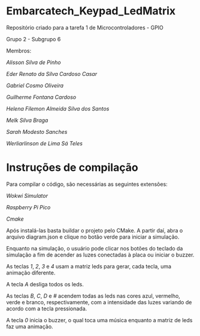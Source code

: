 # Embarcatech_Keypad_LedMatrix
Repositório criado para a tarefa 1 de Microcontroladores - GPIO

Grupo 2 - Subgrupo 6

Membros:

*Alisson Silva de Pinho*

*Eder Renato da Silva Cardoso Casar*

*Gabriel Cosmo Oliveira*

*Guilherme Fontana Cardoso*

*Helena Filemon Almeida Silva dos Santos*

*Melk Silva Braga*

*Sarah Modesto Sanches*

*Werliarlinson de Lima Sá Teles*

# Instruções de compilação

Para compilar o código, são necessárias as seguintes extensões: 

*Wokwi Simulator*

*Raspberry Pi Pico*

*Cmake*

Após instalá-las basta buildar o projeto pelo CMake. A partir daí, abra o arquivo 
diagram.json e clique no botão verde para iniciar a simulação.

Enquanto na simulação, o usuário pode clicar nos botões do teclado da simulação
a fim de acender as luzes conectadas à placa ou iniciar o buzzer.

As teclas *1*, *2*, *3* e *4* usam a matriz leds para gerar, cada tecla, uma animação diferente.

A tecla *A* desliga todos os leds.

As teclas *B*, *C*, *D* e *#* acendem todas as leds nas cores azul, vermelho, verde e branco,
respectivamente, com a intensidade das luzes variando de acordo com a tecla pressionada.

A tecla *0* inicia o buzzer, o qual toca uma música enquanto a matriz de leds faz uma animação.